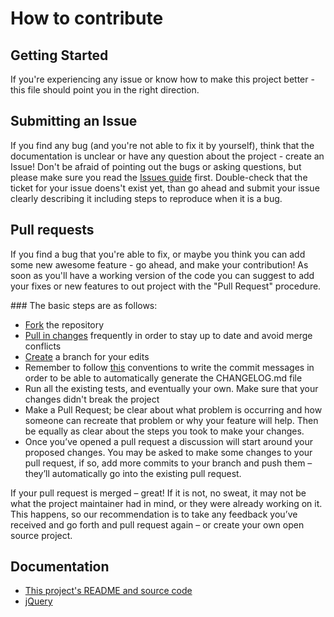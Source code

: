# How to contribute

## Getting Started
If you're experiencing any issue or know how to make this project better - this file should point you in the right
direction.

## Submitting an Issue
If you find any bug (and you're not able to fix it by yourself), think that the documentation is unclear or
have any question about the project - create an Issue!
Don't be afraid of pointing out the bugs or asking questions, but please make sure you read the
[Issues guide](http://guides.github.com/features/issues) first. Double-check that the ticket for your issue doens't
exist yet, than go ahead and submit your issue clearly describing it including steps to reproduce when it
is a bug.

## Pull requests
If you find a bug that you're able to fix, or maybe you think you can add some new awesome feature - go ahead, and
make your contribution! As soon as you'll have a working version of the code you can suggest to add your fixes
or new features to out project with the "Pull Request" procedure.

### The basic steps are as follows:
* [Fork](http://guides.github.com/activities/forking/) the repository
* [Pull in changes](https://help.github.com/articles/syncing-a-fork) frequently in order to stay up to date and avoid
merge conflicts
* [Create](http://guides.github.com/introduction/flow/) a branch for your edits
* Remember to follow [this](https://github.com/ajoslin/conventional-changelog/blob/master/conventions/jshint.md) conventions to write the commit messages in order to be able to automatically generate the
CHANGELOG.md file
* Run all the existing tests, and eventually your own. Make sure that your changes didn't break the project
* Make a Pull Request; be clear about what problem is occurring and how someone can recreate that problem or why your
feature will help. Then be equally as clear about the steps you took to make your changes.
* Once you’ve opened a pull request a discussion will start around your proposed changes. You may be asked to make some
changes to your pull request, if so, add more commits to your branch and push them – they’ll automatically go into
the existing pull request.

If your pull request is merged – great! If it is not, no sweat, it may not be what the project maintainer had in mind,
or they were already working on it. This happens, so our recommendation is to take any feedback you’ve received and go
forth and pull request again – or create your own open source project.

## Documentation
* [This project's README and source code](https://github.com/the-software-factory/jquery-menu)
* [jQuery](http://jquery.com/)
